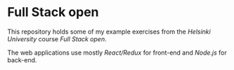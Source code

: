 # Full Stack open

This repository holds some of my example exercises from the *Helsinki University* course *Full Stack open*. 

The web applications use mostly *React/Redux* for front-end and *Node.js* for back-end.
